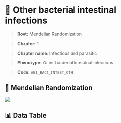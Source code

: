 # 🧪 Other bacterial intestinal infections

> **Root:** Mendelian Randomization

> **Chapter:** 1  

> **Chapter name:** Infectious and parasitic

> **Phenotype:** Other bacterial intestinal infections  

> **Code:** `AB1_BACT_INTEST_OTH`

## 🧬 Mendelian Randomization  

<img src="/MR/Figures/Forward/AB1_BACT_INTEST_OTH.png"/>

## 📊 Data Table

<CsvTableMRF src="/MR/Data/Forward/AB1_BACT_INTEST_OTH.csv"/>
